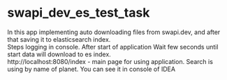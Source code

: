 # swapi_dev_es_test_task  
In this app implementing auto downloading files from swapi.dev, and after that saving it to elasticsearch index.  
Steps logging in console. After start of application Wait few seconds until start data will download to es index.  
http://localhost:8080/index - main page for using application.
Search is using by name of planet. You can see it in console of IDEA
